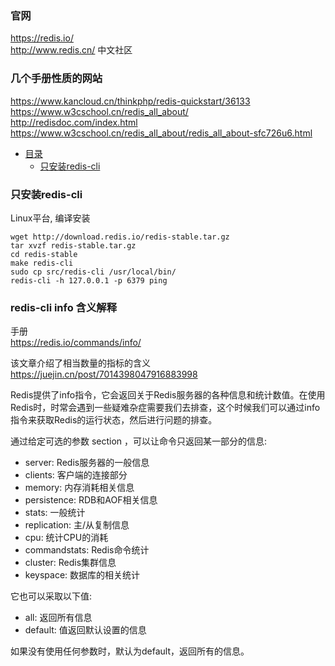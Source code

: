 ### 官网  
https://redis.io/  
http://www.redis.cn/  中文社区


### 几个手册性质的网站
https://www.kancloud.cn/thinkphp/redis-quickstart/36133  
https://www.w3cschool.cn/redis_all_about/  
http://redisdoc.com/index.html  
https://www.w3cschool.cn/redis_all_about/redis_all_about-sfc726u6.html  


* [目录](#0)
  * [只安装redis-cli](#1)



<h3 id="1">只安装redis-cli</h3>

Linux平台, 编译安装

```
wget http://download.redis.io/redis-stable.tar.gz
tar xvzf redis-stable.tar.gz
cd redis-stable
make redis-cli
sudo cp src/redis-cli /usr/local/bin/
redis-cli -h 127.0.0.1 -p 6379 ping
```

<h3 id="1">redis-cli info 含义解释</h3>

手册  
https://redis.io/commands/info/

该文章介绍了相当数量的指标的含义  
https://juejin.cn/post/7014398047916883998


Redis提供了info指令，它会返回关于Redis服务器的各种信息和统计数值。在使用Redis时，时常会遇到一些疑难杂症需要我们去排查，这个时候我们可以通过info指令来获取Redis的运行状态，然后进行问题的排查。

通过给定可选的参数 section ，可以让命令只返回某一部分的信息:

- server: Redis服务器的一般信息  
- clients: 客户端的连接部分  
- memory: 内存消耗相关信息  
- persistence: RDB和AOF相关信息  
- stats: 一般统计  
- replication: 主/从复制信息  
- cpu: 统计CPU的消耗  
- commandstats: Redis命令统计  
- cluster: Redis集群信息  
- keyspace: 数据库的相关统计  

它也可以采取以下值:  
- all: 返回所有信息  
- default: 值返回默认设置的信息  

如果没有使用任何参数时，默认为default，返回所有的信息。
